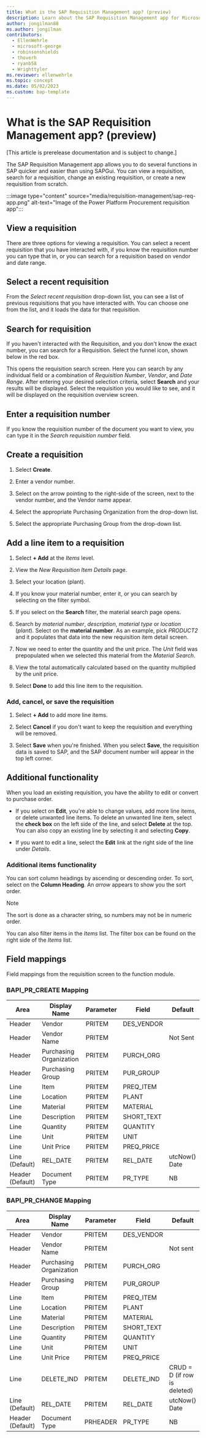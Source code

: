 ```yaml
---
title: What is the SAP Requisition Management app? (preview)
description: Learn about the SAP Requisition Management app for Microsoft Power Platform.
author: jongilman88
ms.author: jongilman
contributors:
  - EllenWehrle
  - microsoft-george
  - robinsonshields
  - thoverh
  - ryanb58
  - Wrighttyler
ms.reviewer: ellenwehrle
ms.topic: concept
ms.date: 05/02/2023
ms.custom: bap-template
---
```


# What is the SAP Requisition Management app? (preview)

[This article is prerelease documentation and is subject to change.]

The SAP Requisition Management app allows you to do several functions in SAP quicker and easier than using SAPGui. You can view a requisition, search for a requisition, change an existing requisition, or create a new requisition from scratch.

:::image type="content" source="media/requisition-management/sap-req-app.png" alt-text="Image of the Power Platform Procurement requisition app":::

## View a requisition

There are three options for viewing a requisition. You can select a recent requisition that you have interacted with, if you know the requisition number you can type that in, or you can search for a requisition based on vendor and date range.

## Select a recent requisition

From the _Select recent requisition_ drop-down list, you can see a list of previous requisitions that you have interacted with. You can choose one from the list, and it loads the data for that requisition.

## Search for requisition

If you haven't interacted with the Requisition, and you don't know the exact number, you can search for a Requisition. Select the funnel icon, shown below in the red box.

This opens the requisition search screen. Here you can search by any individual field or a combination of _Requisition Number_, _Vendor_, and _Date Range_. After entering your desired selection criteria, select **Search** and your results will be displayed. Select the requisition you would like to see, and it will be displayed on the requisition overview screen.

## Enter a requisition number

If you know the requisition number of the document you want to view, you can type it in the _Search requisition number_ field.

## Create a requisition

1. Select **Create**.

1. Enter a vendor number.

1. Select on the arrow pointing to the right-side of the screen, next to the vendor number, and the Vendor name appear.

1. Select the appropriate Purchasing Organization from the drop-down list.

1. Select the appropriate Purchasing Group from the drop-down list.

## Add a line item to a requisition

1. Select **+ Add** at the _Items_ level.

1. View the _New Requisition Item Details_ page.

1. Select your location (plant).

1. If you know your material number, enter it, or you can search by selecting on the filter symbol.

1. If you select on the **Search** filter, the material search page opens.

1. Search by _material number_, _description_, _material type_ or _location_ (_plant_). Select on the **material number**. As an example, pick _PRODUCT2_ and it populates that data into the new requisition item detail screen.

1. Now we need to enter the quantity and the unit price. The _Unit_ field was prepopulated when we selected this material from the _Material Search_.

1. View the total automatically calculated based on the quantity multiplied by the unit price.

1. Select **Done** to add this line item to the requisition.

### Add, cancel, or save the requisition

1. Select **+ Add** to add more line items.

1. Select **Cancel** if you don't want to keep the requisition and everything will be removed.

1. Select **Save** when you're finished. When you select **Save**, the requisition data is saved to SAP, and the SAP document number will appear in the top left corner.

## Additional functionality

When you load an existing requisition, you have the ability to edit or convert to purchase order.

- If you select on **Edit**, you're able to change values, add more line items, or delete unwanted line items. To delete an unwanted line item, select the **check box** on the left side of the line, and select **Delete** at the top. You can also copy an existing line by selecting it and selecting **Copy**.

- If you want to edit a line, select the **Edit** link at the right side of the line under _Details_.

### Additional items functionality

You can sort column headings by ascending or descending order. To sort, select on the **Column Heading**. An _arrow_ appears to show you the sort order.  

> [!NOTE]
>
> The sort is done as a character string, so numbers may not be in numeric order.

You can also filter items in the _Items_ list. The filter box can be found on the right side of the _Items_ list.

## Field mappings

Field mappings from the requisition screen to the function module.

### BAPI_PR_CREATE Mapping

| Area             | Display Name            | Parameter | Field     | Default       |
|------------------|-------------------------|-----------|------------|---------------|
| Header           | Vendor                  | PRITEM    | DES_VENDOR |               |
| Header           | Vendor Name             | PRITEM    |            | Not Sent      |
| Header           | Purchasing Organization | PRITEM    | PURCH_ORG  |               |
| Header           | Purchasing Group        | PRITEM    | PUR_GROUP  |               |
| Line             | Item                    | PRITEM    | PREQ_ITEM  |               |
| Line             | Location                | PRITEM    | PLANT      |               |
| Line             | Material                | PRITEM    | MATERIAL   |               |
| Line             | Description             | PRITEM    | SHORT_TEXT |               |
| Line             | Quantity                | PRITEM    | QUANTITY   |               |
| Line             | Unit                    | PRITEM    | UNIT       |               |
| Line             | Unit Price              | PRITEM    | PREQ_PRICE |               |
| Line (Default)   | REL_DATE                | PRITEM    | REL_DATE   | utcNow() Date |
| Header (Default) | Document Type           | PRITEM    | PR_TYPE    | NB            |

### BAPI_PR_CHANGE Mapping

| Area             | Display Name            | Parameter | Field      | Default                      |
|------------------|-------------------------|-----------|------------|------------------------------|
| Header           | Vendor                  | PRITEM    | DES_VENDOR |                              |
| Header           | Vendor Name             | PRITEM    |            | Not sent                     |
| Header           | Purchasing Organization | PRITEM    | PURCH_ORG  |                              |
| Header           | Purchasing Group        | PRITEM    | PUR_GROUP  |                              |
| Line             | Item                    | PRITEM    | PREQ_ITEM  |                              |
| Line             | Location                | PRITEM    | PLANT      |                              |
| Line             | Material                | PRITEM    | MATERIAL   |                              |
| Line             | Description             | PRITEM    | SHORT_TEXT |                              |
| Line             | Quantity                | PRITEM    | QUANTITY   |                              |
| Line             | Unit                    | PRITEM    | UNIT       |                              |
| Line             | Unit Price              | PRITEM    | PREQ_PRICE |                              |
| Line             | DELETE_IND              | PRITEM    | DELETE_IND | CRUD = D (if row is deleted) |
| Line (Default)   | REL_DATE                | PRITEM    | REL_DATE   | utcNow() Date                |
| Header (Default) | Document Type           | PRHEADER  | PR_TYPE    | NB                           |